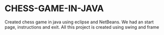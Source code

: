 # CHESS-GAME-IN-JAVA
Created chess game in java using eclipse and NetBeans. We had an start page, instructions and exit. All this project is created using swing and frame
